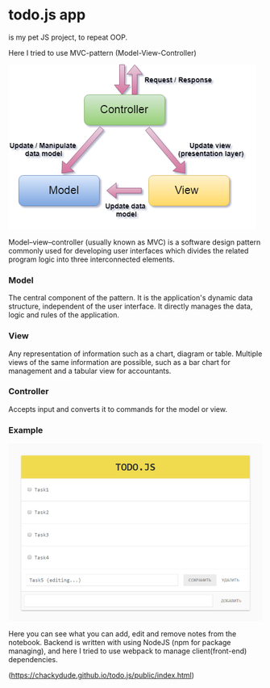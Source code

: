 # todo.js app
is my pet JS project, to repeat OOP.

Here I tried to use MVC-pattern (Model-View-Controller)

![scheme of MVC pattern](https://github.com/chackydude/todo.js/raw/master/MVC.png)

Model–view–controller (usually known as MVC) is a software design pattern commonly used for developing user interfaces which divides the related program logic into three interconnected elements.

### Model
The central component of the pattern. It is the application's dynamic data structure, independent of the user interface. It directly manages the data, logic and rules of the application.
### View
Any representation of information such as a chart, diagram or table. Multiple views of the same information are possible, such as a bar chart for management and a tabular view for accountants.
### Controller
Accepts input and converts it to commands for the model or view.

### Example

![example of the app](https://github.com/chackydude/todo.js/raw/master/example.png)

Here you can see what you can add, edit and remove notes from the notebook. Backend is written with using NodeJS (npm for package managing), and here I tried to use webpack to manage client(front-end) dependencies.

(https://chackydude.github.io/todo.js/public/index.html)
